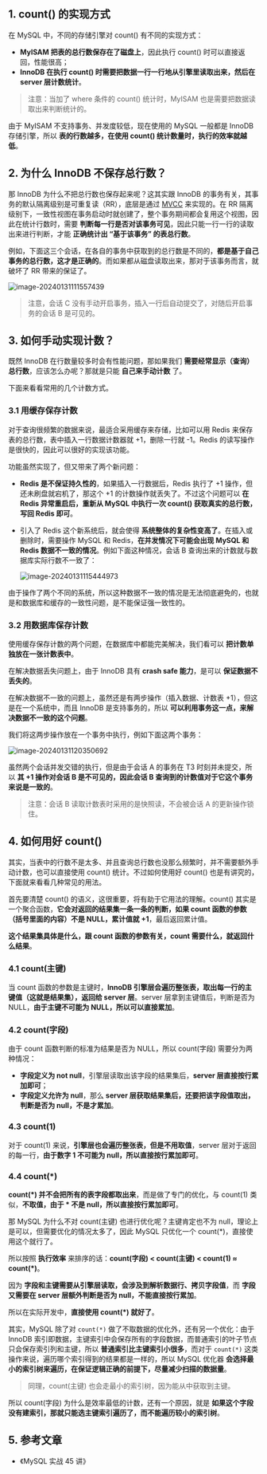## 1. count() 的实现方式

在 MySQL 中，不同的存储引擎对 count() 有不同的实现方式：

- **MyISAM 把表的总行数保存在了磁盘上**，因此执行 count() 时可以直接返回，性能很高；
- **InnoDB 在执行 count() 时需要把数据一行一行地从引擎里读取出来，然后在 server 层计数统计**。

> 注意：当加了 where 条件的 count() 统计时，MyISAM 也是需要把数据读取出来判断统计的。

由于 MyISAM 不支持事务、并发度较低，现在使用的 MySQL 一般都是 InnoDB 存储引擎，所以 **表的行数越多，在使用 count() 统计数量时，执行的效率就越低**。

## 2. 为什么 InnoDB 不保存总行数？

那 InnoDB 为什么不把总行数也保存起来呢？这其实跟 InnoDB 的事务有关，其事务的默认隔离级别是可重复读（RR），底层是通过 [MVCC](https://code.0x3f4.run/backend/database/mysql/transaction/%E9%9A%94%E7%A6%BB%E7%BA%A7%E5%88%AB%E7%9A%84%E5%AE%9E%E7%8E%B0%E5%8E%9F%E7%90%86.html#_2-mvcc-%E5%A6%82%E4%BD%95%E5%B7%A5%E4%BD%9C) 来实现的。在 RR 隔离级别下，一致性视图在事务启动时就创建了，整个事务期间都会复用这个视图，因此在统计行数时，需要 **判断每一行是否对该事务可见**，因此只能一行一行的读取出来进行判断，才能 **正确统计出 “基于该事务” 的表总行数**。

例如，下面这三个会话，在各自的事务中获取到的总行数是不同的，**都是基于自己事务的总行数，这才是正确的**。而如果都从磁盘读取出来，那对于该事务而言，就破坏了 RR 带来的保证了。

![image-20240131111557439](https://run-notes.oss-cn-beijing.aliyuncs.com/notes/%E5%9F%BA%E7%A1%80%2Fcount()%20%E8%AE%A1%E6%95%B0%E7%9A%84%E5%87%A0%E7%A7%8D%E6%96%B9%E5%BC%8F.assets-2024_01_31-1706670960.png)

> 注意，会话 C 没有手动开启事务，插入一行后自动提交了，对随后开启事务的会话 B 是可见的。

## 3. 如何手动实现计数？

既然 InnoDB 在行数量较多时会有性能问题，那如果我们 **需要经常显示（查询）总行数**，应该怎么办呢？那就是只能 **自己来手动计数** 了。

下面来看看常用的几个计数方式。

### 3.1 用缓存保存计数

对于查询很频繁的数据来说，最适合采用缓存来存储，比如可以用 Redis 来保存表的总行数，表中插入一行数据计数器就 +1，删除一行就 -1。Redis 的读写操作是很快的，因此可以很好的实现该功能。

功能虽然实现了，但又带来了两个新问题：

- **Redis 是不保证持久性的**，如果插入一行数据后，Redis 执行了 +1 操作，但还未刷盘就宕机了，那这个 +1 的计数操作就丢失了。不过这个问题可以 **在 Redis 异常重启后，重新从 MySQL 中执行一次 count() 获取真实的总行数，写回 Redis 即可**。

- 引入了 Redis 这个新系统后，就会使得 **系统整体的复杂性变高了**。在插入或删除时，需要操作 MySQL 和 Redis，**在并发情况下可能会出现 MySQL 和 Redis 数据不一致的情况**。例如下面这种情况，会话 B 查询出来的计数就与数据库实际行数不一致了：

  ![image-20240131115444973](https://run-notes.oss-cn-beijing.aliyuncs.com/notes/%E5%9F%BA%E7%A1%80%2Fcount()%20%E8%AE%A1%E6%95%B0%E7%9A%84%E5%87%A0%E7%A7%8D%E6%96%B9%E5%BC%8F.assets-2024_01_31-1706673286.png)

由于操作了两个不同的系统，所以这种数据不一致的情况是无法彻底避免的，也就是和数据库和缓存的一致性问题，是不能保证强一致性的。

### 3.2 用数据库保存计数

使用缓存保存计数的两个问题，在数据库中都能完美解决，我们看可以 **把计数单独放在一张计数表中**。

在解决数据丢失问题上，由于 InnoDB 具有 **crash safe 能力**，是可以 **保证数据不丢失的**。

在解决数据不一致的问题上，虽然还是有两步操作（插入数据、计数表 +1），但这是在一个系统中，而且 InnoDB 是支持事务的，所以 **可以利用事务这一点，来解决数据不一致的这个问题**。

我们将这两步操作放在一个事务中执行，例如下面这两个事务：

![image-20240131120350692](https://run-notes.oss-cn-beijing.aliyuncs.com/notes/%E5%9F%BA%E7%A1%80%2Fcount()%20%E8%AE%A1%E6%95%B0%E7%9A%84%E5%87%A0%E7%A7%8D%E6%96%B9%E5%BC%8F.assets-2024_01_31-1706673832.png)

虽然两个会话并发交错的执行，但是由于会话 A 的事务在 T3 时刻并未提交，所以 **其 +1 操作对会话 B 是不可见的，因此会话 B 查询到的计数值对于它这个事务来说是一致的**。

> 注意：会话 B 读取计数表时采用的是快照读，不会被会话 A 的更新操作锁住。

## 4. 如何用好 count()

其实，当表中的行数不是太多、并且查询总行数也没那么频繁时，并不需要额外手动计数，也可以直接使用 count() 统计。不过如何使用好 count() 也是有讲究的，下面就来看看几种常见的用法。

首先要清楚 count() 的语义，这很重要，将有助于它用法的理解。count() 其实是一个聚合函数，**它会对返回的结果集一条一条的判断，如果 count 函数的参数（括号里面的内容）不是 NULL，累计值就 +1**，最后返回累计值。

**这个结果集具体是什么，跟 count 函数的参数有关，count 需要什么，就返回什么结果**。

### 4.1 count(主键)

当 count 函数的参数是主键时，**InnoDB 引擎层会遍历整张表，取出每一行的主键值（这就是结果集），返回给 server 层**。server 层拿到主键值后，判断是否为 NULL，**由于主键不可能为 NULL，所以可以直接累加**。

### 4.2 count(字段)

由于 count 函数判断的标准为结果是否为 NULL，所以 count(字段) 需要分为两种情况：

- **字段定义为 not null**，引擎层读取出该字段的结果集后，**server 层直接按行累加即可**；
- **字段定义允许为 null**，那么 **server 层获取结果集后，还要把该字段值取出，判断是否为 null，不是才累加**。

### 4.3 count(1)

对于 count(1) 来说，**引擎层也会遍历整张表，但是不用取值**，server 层对于返回的每一行，**由于数字 1 不可能为 null，所以直接按行累加即可**。

### 4.4 count(*)

**count(*) 并不会把所有的表字段都取出来**，而是做了专门的优化，与 count(1) 类似，**不取值，由于 * 不是 null，所以直接按行累加即可**。

那 MySQL 为什么不对 count(主键) 也进行优化呢？主键肯定也不为 null，理论上是可以，但需要优化的情况太多了，因此 MySQL 只优化一个 count(*)，直接使用这个就行了。

所以按照 **执行效率** 来排序的话：**count(字段) < count(主键) < count(1) ≈ count(*)**。

因为 **字段和主键需要从引擎层读取，会涉及到解析数据行、拷贝字段值**，而 **字段又需要在 server 层额外判断是否为 null，不能直接按行累加**。

所以在实际开发中，**直接使用 count(*) 就好了**。

其实，MySQL 除了对 `count(*)` 做了不取数据的优化外，还有另一个优化：由于 InnoDB 索引即数据，主键索引中会保存所有的字段数据，而普通索引的叶子节点只会保存索引列和主键，所以 **普通索引比主键索引小很多**，而对于 `count(*)` 这类操作来说，遍历哪个索引得到的结果都是一样的，所以 MySQL 优化器 **会选择最小的索引树来遍历，在保证逻辑正确的前提下，尽量减少扫描的数据量**。

> 同理，count(主键) 也会走最小的索引树，因为能从中获取到主键。

所以 count(字段) 为什么是效率最低的计数，还有一个原因，就是 **如果这个字段没有建索引，那就只能选主键索引遍历了，而不能遍历较小的索引树**。

## 5. 参考文章

- 《MySQL 实战 45 讲》